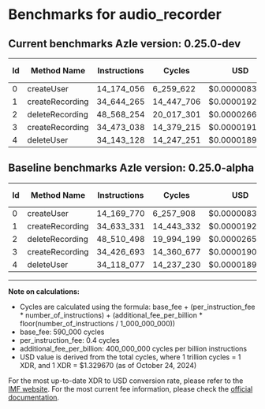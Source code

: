 # Benchmarks for audio_recorder

## Current benchmarks Azle version: 0.25.0-dev

| Id  | Method Name     | Instructions | Cycles     | USD           | USD/Million Calls | Change                           |
| --- | --------------- | ------------ | ---------- | ------------- | ----------------- | -------------------------------- |
| 0   | createUser      | 14_174_056   | 6_259_622  | $0.0000083232 | $8.32             | <font color="red">+4_286</font>  |
| 1   | createRecording | 34_644_265   | 14_447_706 | $0.0000192107 | $19.21            | <font color="red">+10_934</font> |
| 2   | deleteRecording | 48_568_254   | 20_017_301 | $0.0000266164 | $26.61            | <font color="red">+57_756</font> |
| 3   | createRecording | 34_473_038   | 14_379_215 | $0.0000191196 | $19.11            | <font color="red">+46_345</font> |
| 4   | deleteUser      | 34_143_128   | 14_247_251 | $0.0000189441 | $18.94            | <font color="red">+25_051</font> |

## Baseline benchmarks Azle version: 0.25.0-alpha

| Id  | Method Name     | Instructions | Cycles     | USD           | USD/Million Calls |
| --- | --------------- | ------------ | ---------- | ------------- | ----------------- |
| 0   | createUser      | 14_169_770   | 6_257_908  | $0.0000083210 | $8.32             |
| 1   | createRecording | 34_633_331   | 14_443_332 | $0.0000192049 | $19.20            |
| 2   | deleteRecording | 48_510_498   | 19_994_199 | $0.0000265857 | $26.58            |
| 3   | createRecording | 34_426_693   | 14_360_677 | $0.0000190950 | $19.09            |
| 4   | deleteUser      | 34_118_077   | 14_237_230 | $0.0000189308 | $18.93            |

---

**Note on calculations:**

- Cycles are calculated using the formula: base_fee + (per_instruction_fee \* number_of_instructions) + (additional_fee_per_billion \* floor(number_of_instructions / 1_000_000_000))
- base_fee: 590_000 cycles
- per_instruction_fee: 0.4 cycles
- additional_fee_per_billion: 400_000_000 cycles per billion instructions
- USD value is derived from the total cycles, where 1 trillion cycles = 1 XDR, and 1 XDR = $1.329670 (as of October 24, 2024)

For the most up-to-date XDR to USD conversion rate, please refer to the [IMF website](https://www.imf.org/external/np/fin/data/rms_sdrv.aspx).
For the most current fee information, please check the [official documentation](https://internetcomputer.org/docs/current/developer-docs/gas-cost#execution).
